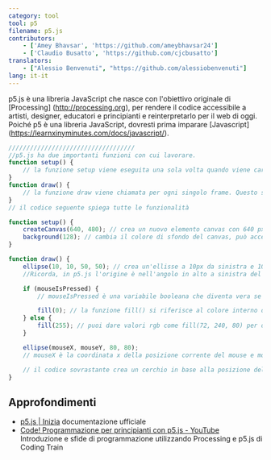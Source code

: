 ```yaml
---
category: tool
tool: p5
filename: p5.js
contributors:
    - ['Amey Bhavsar', 'https://github.com/ameybhavsar24']
    - ['Claudio Busatto', 'https://github.com/cjcbusatto']
translators:
    - ["Alessio Benvenuti", "https://github.com/alessiobenvenuti"]
lang: it-it
---
```


p5.js è una libreria JavaScript che nasce con l'obiettivo originale di [Processing] (http://processing.org), per rendere il codice accessibile a artisti, designer, educatori e principianti e reinterpretarlo per il web di oggi.
Poiché p5 è una libreria JavaScript, dovresti prima imparare [Javascript] (https://learnxinyminutes.com/docs/javascript/).

```js
///////////////////////////////////
//p5.js ha due importanti funzioni con cui lavorare.
function setup() {
	// la funzione setup viene eseguita una sola volta quando viene caricata la finestra
}
function draw() {
    // la funzione draw viene chiamata per ogni singolo frame. Questo significa che per un frameRate(30) verrebbe chiamata 30 volte ogni secondo.
}
// il codice seguente spiega tutte le funzionalità 

function setup() {
    createCanvas(640, 480); // crea un nuovo elemento canvas con 640 px di larghezza e 480 px di altezza
    background(128); // cambia il colore di sfondo del canvas, può accettare valori rgb come background(100,200,20) altrimenti valori in scala di grigi come background(0) = nero o background(255) = bianco
}

function draw() {
    ellipse(10, 10, 50, 50); // crea un'ellisse a 10px da sinistra e 10px dall'alto con larghezza e altezza pari a 50 ciascuna, quindi sostanzialmente è un cerchio.
    //Ricorda, in p5.js l'origine è nell'angolo in alto a sinistra del canvas

    if (mouseIsPressed) {
        // mouseIsPressed è una variabile booleana che diventa vera se il pulsante del mouse viene premuto in quel momento

        fill(0); // la funzione fill() si riferisce al colore interno o al colore di riempimento di qualsiasi forma definita dopo la funzione stessa
    } else {
        fill(255); // puoi dare valori rgb come fill(72, 240, 80) per ottenere i colori, altrimenti un singolo valore determina la scala di grigi dove fill(255) sta per #FFF (bianco) e fill(0) sta per #000 (nero)
    }

    ellipse(mouseX, mouseY, 80, 80);
    // mouseX è la coordinata x della posizione corrente del mouse e mouseY è la coordinata y della posizione corrente del mouse

    // il codice sovrastante crea un cerchio in base alla posizione del mouse e lo riempie di bianco o nero in base allo stato di mouseIsPressed
}
```

## Approfondimenti

- [p5.js | Inizia](http://p5js.org/get-started/) documentazione ufficiale
- [Code! Programmazione per principianti con p5.js - YouTube](https://www.youtube.com/watch?v=yPWkPOfnGsw&vl=en) Introduzione e sfide di programmazione utilizzando Processing e p5.js di Coding Train



